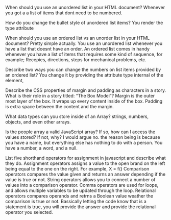 When should you use an unordered list in your HTML document? Whenever you got a a list of items that dont need to be numbered.

How do you change the bullet style of unordered list items? You render the type attribute

When should you use an ordered list vs an unorder list in your HTML document? Pretty simple actually. You use an unordered list whenever you have a list that doesnt have an order. An ordered list comes in handy whenever you have a list of items that requires some kind of sequence, for example; Recepies, directions, steps for mechanical problems, etc.

Describe two ways you can change the numbers on list items provided by an ordered list? You change it by providing the attribute type internal of the element, 

Describe the CSS properties of margin and padding as characters in a story. What is their role in a story titled: “The Box Model”? Margin is the outer most layer of the box.  It wraps up every content inside of the box. Padding is extra space between the content and the margin.

What data types can you store inside of an Array? strings, numbers, objects, and even other arrays.

Is the people array a valid JavaScript array? If so, how can I access the values stored? If not, why? I would argue no. the reason being is because you have a name, but everything else has nothing to do with a person. You have a number, a word, and a null.

List five shorthand operators for assignment in javascript and describe what they do.
Assignment operators assigns a value to the open brand on the left being equal to the one on the right. For example, X = f()
Comparison operators compares the value given and returns an answer depending if the value is true or not.
String operators allows you to connect a number of values into a comparison operator.
Comma operators are used for loops, and allows multiple variables to be updated through the loop.
Relational operators compares operands and retrns a Boolean value weather the comparison is true or not. Bassically letting the code know that is a statement is true, you will provide the answer and provide the relational operator you selected.
